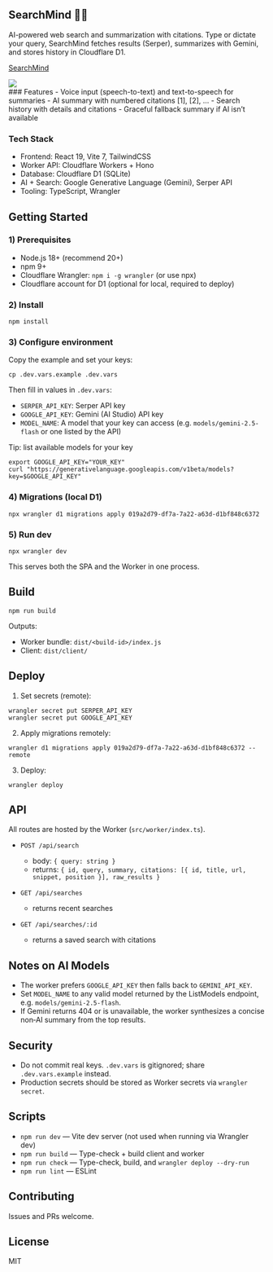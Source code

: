 ## SearchMind 🔎🧠

AI-powered web search and summarization with citations. Type or dictate your query, SearchMind fetches results (Serper), summarizes with Gemini, and stores history in Cloudflare D1.
<div>
    <a href="https://www.loom.com/share/e54b47b45c7949f09aa93fb2efd340f2">
      <p>SearchMind </p>
    </a>
    <a href="https://www.loom.com/share/e54b47b45c7949f09aa93fb2efd340f2">
      <img style="max-width:300px;" src="https://cdn.loom.com/sessions/thumbnails/e54b47b45c7949f09aa93fb2efd340f2-18d75d43e4805736-full-play.gif">
    </a>
  </div>
### Features
- Voice input (speech-to-text) and text-to-speech for summaries
- AI summary with numbered citations [1], [2], …
- Search history with details and citations
- Graceful fallback summary if AI isn’t available

### Tech Stack
- Frontend: React 19, Vite 7, TailwindCSS
- Worker API: Cloudflare Workers + Hono
- Database: Cloudflare D1 (SQLite)
- AI + Search: Google Generative Language (Gemini), Serper API
- Tooling: TypeScript, Wrangler

## Getting Started

### 1) Prerequisites
- Node.js 18+ (recommend 20+)
- npm 9+
- Cloudflare Wrangler: `npm i -g wrangler` (or use npx)
- Cloudflare account for D1 (optional for local, required to deploy)

### 2) Install
```
npm install
```

### 3) Configure environment
Copy the example and set your keys:
```
cp .dev.vars.example .dev.vars
```
Then fill in values in `.dev.vars`:
- `SERPER_API_KEY`: Serper API key
- `GOOGLE_API_KEY`: Gemini (AI Studio) API key
- `MODEL_NAME`: A model that your key can access (e.g. `models/gemini-2.5-flash` or one listed by the API)

Tip: list available models for your key
```
export GOOGLE_API_KEY="YOUR_KEY"
curl "https://generativelanguage.googleapis.com/v1beta/models?key=$GOOGLE_API_KEY"
```

### 4) Migrations (local D1)
```
npx wrangler d1 migrations apply 019a2d79-df7a-7a22-a63d-d1bf848c6372
```

### 5) Run dev
```
npx wrangler dev
```
This serves both the SPA and the Worker in one process.

## Build
```
npm run build
```
Outputs:
- Worker bundle: `dist/<build-id>/index.js`
- Client: `dist/client/`

## Deploy
1) Set secrets (remote):
```
wrangler secret put SERPER_API_KEY
wrangler secret put GOOGLE_API_KEY
```
2) Apply migrations remotely:
```
wrangler d1 migrations apply 019a2d79-df7a-7a22-a63d-d1bf848c6372 --remote
```
3) Deploy:
```
wrangler deploy
```

## API
All routes are hosted by the Worker (`src/worker/index.ts`).

- `POST /api/search`
  - body: `{ query: string }`
  - returns: `{ id, query, summary, citations: [{ id, title, url, snippet, position }], raw_results }`

- `GET /api/searches`
  - returns recent searches

- `GET /api/searches/:id`
  - returns a saved search with citations

## Notes on AI Models
- The worker prefers `GOOGLE_API_KEY` then falls back to `GEMINI_API_KEY`.
- Set `MODEL_NAME` to any valid model returned by the ListModels endpoint, e.g. `models/gemini-2.5-flash`.
- If Gemini returns 404 or is unavailable, the worker synthesizes a concise non‑AI summary from the top results.

## Security
- Do not commit real keys. `.dev.vars` is gitignored; share `.dev.vars.example` instead.
- Production secrets should be stored as Worker secrets via `wrangler secret`.

## Scripts
- `npm run dev` — Vite dev server (not used when running via Wrangler dev)
- `npm run build` — Type-check + build client and worker
- `npm run check` — Type-check, build, and `wrangler deploy --dry-run`
- `npm run lint` — ESLint

## Contributing
Issues and PRs welcome.

## License
MIT

